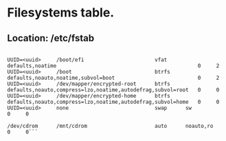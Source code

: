 # Filesystems table.
## Location: /etc/fstab

```<fs>            <mountpoint>                    <type>    <opts>                                                       <dump/pass>

UUID=<uuid>     /boot/efi                       vfat      defaults,noatime                                              0     2
UUID=<uuid>     /boot                           btrfs     defaults,noauto,noatime,subvol=boot                           0     2
UUID=<uuid>     /dev/mapper/encrypted-root      btrfs     defaults,noauto,compress=lzo,noatime,autodefrag,subvol=root   0     0
UUID=<uuid>     /dev/mapper/encrypted-home      btrfs     defaults,noauto,compress=lzo,noatime,autodefrag,subvol=home   0     0
UUID=<uuid>     none                            swap      sw                                                            0     0

/dev/cdrom      /mnt/cdrom                      auto      noauto,ro                                                      0     0```
